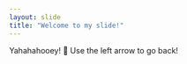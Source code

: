 ```yaml
---
layout: slide
title: "Welcome to my slide!"
---
```

Yahahahooey! :tada:
Use the left arrow to go back!
